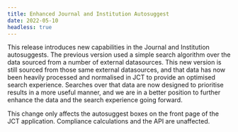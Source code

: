 ```yaml
---
title: Enhanced Journal and Institution Autosuggest
date: 2022-05-10
headless: true
---
```


This release introduces new capabilities in the Journal and Institution autosuggests.  The previous version used a simple search algorithm over the data sourced from a number of external datasources.  This new version is still sourced from those same external datasources, and that data has now been heavily processed and normalised in JCT to provide an optimised search experience.  Searches over that data are now designed to prioritise results in a more useful manner, and we are in a better position to further enhance the data and the search experience going forward.

This change only affects the autosuggest boxes on the front page of the JCT application.  Compliance calculations and the API are unaffected.